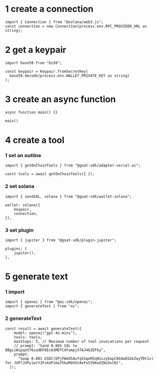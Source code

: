 # 1 create a connection

`import { Connection } from "@solana/web3.js";`  
`const connection = new Connection(process.env.RPC_PROVIDER_URL as string);`

# 2 get a keypair

`import base58 from "bs58";`

```
const keypair = Keypair.fromSecretKey(
  base58.decode(process.env.WALLET_PRIVATE_KEY as string)
);
```

# 3 create an async function

`async function main() {}`

`main()`

# 4 create a tool

### 1 set an outline

`import { getOnChainTools } from "@goat-sdk/adapter-vercel-ai";`

`const tools = await getOnChainTools({ });`

### 2 set solana

`import { sendSOL, solana } from "@goat-sdk/wallet-solana";`

```
wallet: solana({
    keypair,
    connection,
}),
```

### 3 set plugin

`import { jupiter } from "@goat-sdk/plugin-jupiter";`

```
plugins: [
    jupiter(),
],
```

# 5 generate text

### 1 import

```
import { openai } from "@ai-sdk/openai";
import { generateText } from "ai";
```

### 2 generateText

```
const result = await generateText({
    model: openai("gpt-4o-mini"),
    tools: tools,
    maxSteps: 5, // Maximum number of tool invocations per request
    // prompt: "Send 0.005 SOL to 8BgiiWipqoSf6zadDF8EcA3MDTCXFampjX7AJ46ZEFky",
    prompt:
      "Swap 0.001 USDC(EPjFWdd5AufqSSqeM2qN1xzybapC8G4wEGGkZwyTDt1v) for JUP(JUPyiwrYJFskUPiHa7hkeR8VUtAeFoSYbKedZNsDvCN)",
  });
```
